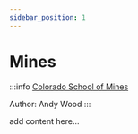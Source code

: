 ```yaml
---
sidebar_position: 1
---
```


# Mines

:::info
<a href="https://mines.edu">Colorado School of Mines</a>

Author: Andy Wood
:::

add content here...